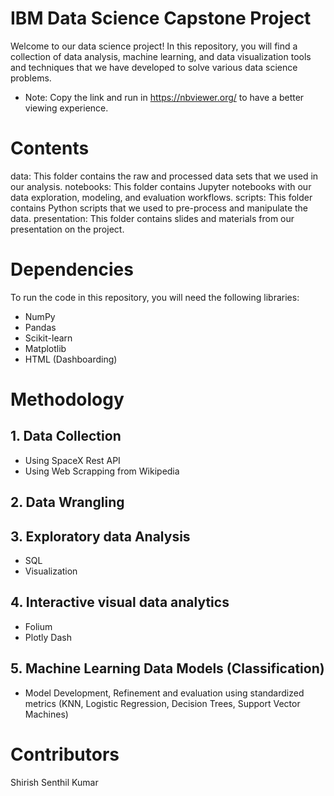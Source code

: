 # IBM Data Science Capstone Project
Welcome to our data science project! In this repository, you will find a collection of data analysis, machine learning, and data visualization tools and techniques that we have developed to solve various data science problems.
* Note: Copy the link and run in https://nbviewer.org/ to have a better viewing experience.

# Contents
data: This folder contains the raw and processed data sets that we used in our analysis.
notebooks: This folder contains Jupyter notebooks with our data exploration, modeling, and evaluation workflows.
scripts: This folder contains Python scripts that we used to pre-process and manipulate the data.
presentation: This folder contains slides and materials from our presentation on the project.

# Dependencies
To run the code in this repository, you will need the following libraries:
* NumPy
* Pandas
* Scikit-learn
* Matplotlib
* HTML (Dashboarding)

# Methodology 
## 1. Data Collection
* Using SpaceX Rest API
* Using Web Scrapping from Wikipedia

## 2. Data Wrangling

## 3. Exploratory data Analysis
* SQL
* Visualization

## 4. Interactive visual data analytics
* Folium
* Plotly Dash

## 5. Machine Learning Data Models (Classification)
* Model Development, Refinement and evaluation using standardized metrics (KNN, Logistic Regression, Decision Trees, Support Vector Machines)

# Contributors
Shirish Senthil Kumar
